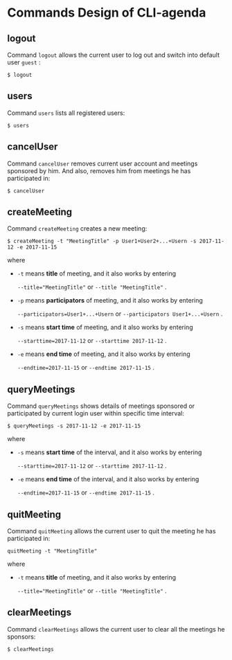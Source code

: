 # Commands Design of CLI-agenda

## logout

Command `logout` allows the current user to log out and switch into default user `guest` :

```shell
$ logout
```

## users

Command `users` lists all registered users:

```shell
$ users
```

## cancelUser

Command `cancelUser` removes current user account and meetings sponsored by him. And also, removes him from meetings he has participated in:

```shell
$ cancelUser
```

## createMeeting

Command `createMeeting` creates a new meeting:

```shell
$ createMeeting -t "MeetingTitle" -p User1+User2+...+Usern -s 2017-11-12 -e 2017-11-15
```

where

+ `-t` means **title** of meeting, and it also works by entering

   `--title="MeetingTitle"` or `--title "MeetingTitle"` .

+ `-p` means **participators** of meeting, and it also works by entering

  `--participators=User1+...+Usern` or `--participators User1+...+Usern` .

+ `-s` means **start time** of meeting, and it also works by entering

  `--starttime=2017-11-12` or `--starttime 2017-11-12` .

+ `-e` means **end time** of meeting, and it also works by entering

  `--endtime=2017-11-15` or `--endtime 2017-11-15` .

## queryMeetings

Command `queryMeetings` shows details of meetings sponsored or participated by current login user within specific time interval:

```shell
$ queryMeetings -s 2017-11-12 -e 2017-11-15
```

where

+ `-s` means **start time** of the interval, and it also works by entering

  `--starttime=2017-11-12` or `--starttime 2017-11-12` .

+ `-e` means **end time** of the interval, and it also works by entering

  `--endtime=2017-11-15` or `--endtime 2017-11-15` .

## quitMeeting

Command `quitMeeting` allows the current user to quit the meeting he has participated in:

```shell
quitMeeting -t "MeetingTitle"
```

where

- `-t` means **title** of meeting, and it also works by entering

  `--title="MeetingTitle"` or `--title "MeetingTitle"` .

## clearMeetings

Command `clearMeetings` allows the current user to clear all the meetings he sponsors:

```shell
$ clearMeetings
```